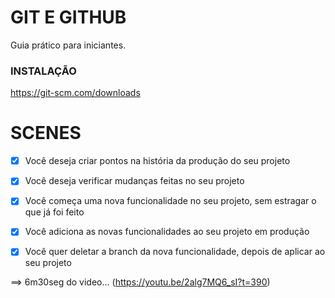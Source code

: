 # GIT E GITHUB

Guia prático para iniciantes.

### INSTALAÇÃO

https://git-scm.com/downloads

# SCENES

- [x] Você deseja criar pontos na história da produção do seu projeto
- [x] Você deseja verificar mudanças feitas no seu projeto

- [x] Você começa uma nova funcionalidade no seu projeto, sem estragar o que já foi feito
- [x] Você adiciona as novas funcionalidades ao seu projeto em produção
- [x] Você quer deletar a branch da nova funcionalidade, depois de aplicar ao seu projeto


==> 6m30seg do video... (https://youtu.be/2alg7MQ6_sI?t=390)